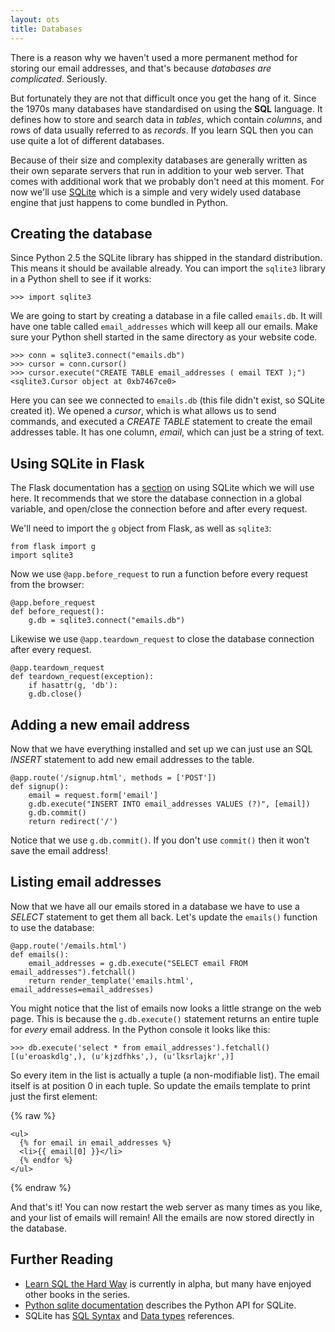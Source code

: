 ```yaml
---
layout: ots
title: Databases
---
```


There is a reason why we haven't used a more permanent method for storing our email addresses, and that's because _databases are complicated_. Seriously.

But fortunately they are not that difficult once you get the hang of it. Since the 1970s many databases have standardised on using the **SQL** language. It defines how to store and search data in _tables_, which contain _columns_, and rows of data usually referred to as _records_. If you learn SQL then you can use quite a lot of different databases.

Because of their size and complexity databases are generally written as their own separate servers that run in addition to your web server. That comes with additional work that we probably don't need at this moment. For now we'll use [SQLite](http://www.sqlite.org/) which is a simple and very widely used database engine that just happens to come bundled in Python.

## Creating the database

Since Python 2.5 the SQLite library has shipped in the standard distribution. This means it should be available already. You can import the `sqlite3` library in a Python shell to see if it works:

    >>> import sqlite3

We are going to start by creating a database in a file called `emails.db`. It will have one table called `email_addresses` which will keep all our emails. Make sure your Python shell started in the same directory as your website code.

    >>> conn = sqlite3.connect("emails.db")
    >>> cursor = conn.cursor()
    >>> cursor.execute("CREATE TABLE email_addresses ( email TEXT );")
    <sqlite3.Cursor object at 0xb7467ce0>

Here you can see we connected to `emails.db` (this file didn't exist, so SQLite created it). We opened a _cursor_, which is what allows us to send commands, and executed a _CREATE TABLE_ statement to create the email addresses table. It has one column, _email_, which can just be a string of text.

## Using SQLite in Flask

The Flask documentation has a [section](http://flask.pocoo.org/docs/patterns/sqlite3/) on using SQLite which we will use here. It recommends that we store the database connection in a global variable, and open/close the connection before and after every request.

We'll need to import the `g` object from Flask, as well as `sqlite3`:

    from flask import g
    import sqlite3

Now we use `@app.before_request` to run a function before every request from the browser:

    @app.before_request
    def before_request():
        g.db = sqlite3.connect("emails.db")

Likewise we use `@app.teardown_request` to close the database connection after every request.

    @app.teardown_request
    def teardown_request(exception):
        if hasattr(g, 'db'):
        g.db.close()

## Adding a new email address

Now that we have everything installed and set up we can just use an SQL _INSERT_ statement to add new email addresses to the table.

    @app.route('/signup.html', methods = ['POST'])
    def signup():
        email = request.form['email']
        g.db.execute("INSERT INTO email_addresses VALUES (?)", [email])
        g.db.commit()
        return redirect('/')

Notice that we use `g.db.commit()`. If you don't use `commit()` then it won't save the email address!

## Listing email addresses

Now that we have all our emails stored in a database we have to use a _SELECT_ statement to get them all back. Let's update the `emails()` function to use the database:

    @app.route('/emails.html')
    def emails():
        email_addresses = g.db.execute("SELECT email FROM email_addresses").fetchall()
        return render_template('emails.html', email_addresses=email_addresses)

You might notice that the list of emails now looks a little strange on the web page. This is because the `g.db.execute()` statement returns an entire tuple for _every_ email address. In the Python console it looks like this:

    >>> db.execute('select * from email_addresses').fetchall()
    [(u'eroaskdlg',), (u'kjzdfhks',), (u'lksrlajkr',)]

So every item in the list is actually a tuple (a non-modifiable list). The email itself is at position 0 in each tuple. So update the emails template to print just the first element:

{% raw %}

    <ul>
      {% for email in email_addresses %}
      <li>{{ email[0] }}</li>
      {% endfor %}
    </ul>

{% endraw %}

And that's it! You can now restart the web server as many times as you like, and your list of emails will remain! All the emails are now stored directly in the database.

## Further Reading

* [Learn SQL the Hard Way](http://sql.learncodethehardway.org/) is currently in alpha, but many have enjoyed other books in the series.
* [Python sqlite documentation](http://docs.python.org/2/library/sqlite3.html) describes the Python API for SQLite.
* SQLite has [SQL Syntax](http://www.sqlite.org/lang.html) and [Data types](http://www.sqlite.org/datatype3.html) references.
